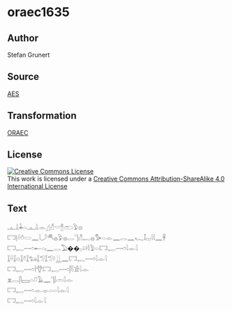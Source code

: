 # oraec1635

## Author

Stefan Grunert

## Source

[AES](https://github.com/simondschweitzer/aes)

## Transformation

[ORAEC](https://oraec.github.io/)

## License

<a rel="license" href="http://creativecommons.org/licenses/by-sa/4.0/"><img alt="Creative Commons License" style="border-width:0" src="https://i.creativecommons.org/l/by-sa/4.0/88x31.png" /></a><br />This work is licensed under a <a rel="license" href="http://creativecommons.org/licenses/by-sa/4.0/">Creative Commons Attribution-ShareAlike 4.0 International License</a>

## Text

𓊵𓏙𓇓𓏏𓊵𓏙𓁹𓊨𓀭𓎟𓊽𓂧𓅱𓊖<br>
𓉐𓊤𓏐𓏊𓏳𓈖𓇋𓌳𓄪𓐍𓅱𓐍𓂋𓊹𓀭𓉻𓐍𓅜𓏏𓁹𓈖𓂋𓈖𓆑𓄤𓊪𓊪𓇋𓇋𓈖𓋹<br>
𓉐𓉻𓌕𓏌𓄡𓏏𓏤𓈖𓂋𓅐��𓊪𓄖𓎛𓅱𓏏𓉐𓉻𓌕𓏌𓇋𓁹𓇋<br>
𓆼𓏐𓆼𓇷𓆼𓏊𓆼𓃒𓆼𓅿𓆼𓅿𓍱𓋲𓈖𓉐𓉻𓌕𓏌𓇋𓁹𓇋<br>
𓉐𓉻𓌕𓏌𓌂𓆫𓉐𓉻𓌕𓏌𓋴𓌉𓀀𓇋𓁹<br>
𓁷𓂋𓋴𓈙𓏏𓍔𓄿𓈖𓊹𓌃𓏛𓇋𓁹<br>
𓉐𓉻𓌕𓏌𓁹𓁹𓏏𓏏𓇋𓁹𓇋<br>
𓉐𓉻𓌕𓏌𓇋𓁹𓇋<br>
